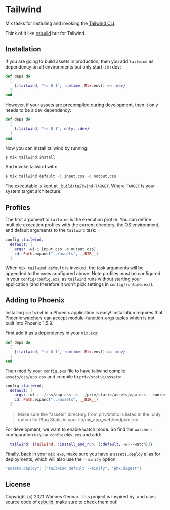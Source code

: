 # Tailwind

Mix tasks for installing and invoking the [Tailwind CLI](https://tailwindcss.com/blog/standalone-cli).

Think of it like [esbuild](https://github.com/phoenixframework/esbuild) but for Tailwind.

## Installation

If you are going to build assets in production, then you add
`tailwind` as dependency on all environments but only start it
in dev:

```elixir
def deps do
  [
    {:tailwind, "~> 0.1", runtime: Mix.env() == :dev}
  ]
end
```

However, if your assets are precompiled during development,
then it only needs to be a dev dependency:

```elixir
def deps do
  [
    {:tailwind, "~> 0.1", only: :dev}
  ]
end
```

Now you can install tailwind by running:

```bash
$ mix tailwind.install
```

And invoke tailwind with:

```bash
$ mix tailwind default -i input.css -o output.css
```

The executable is kept at `_build/tailwind-TARGET`.
Where `TARGET` is your system target architecture.

## Profiles

The first argument to `tailwind` is the execution profile.
You can define multiple execution profiles with the current
directory, the OS environment, and default arguments to the
`tailwind` task:

```elixir
config :tailwind,
  default: [
    args: ~w(-i input.css -o output.css),
    cd: Path.expand("../assets", __DIR__)
  ]
```

When `mix tailwind default` is invoked, the task arguments will be appended
to the ones configured above. Note profiles must be configured in your
`config/config.exs`, as `tailwind` runs without starting your application
(and therefore it won't pick settings in `config/runtime.exs`).

## Adding to Phoenix

Installing `tailwind` in a Phoenix application is easy!
Installation requires that Phoenix watchers can accept module-function-args tuples which is not built into Phoenix 1.5.9.

First add it as a dependency in your `mix.exs`:
```elixir
def deps do
  [
    {:tailwind, "~> 0.1", runtime: Mix.env() == :dev}
  ]
end
```

Then modify your `config.exs` file to have tailwind compile `assets/css/app.css` and compile to `priv/static/assets`:
```elixir
config :tailwind,
  default: [
    args: ~w(-i ./css/app.css -o ../priv/static/assets/app.css --content ../lib/*_web/templates/**/*.html.heex),
    cd: Path.expand("../assets", __DIR__)
  ]
```

> Make sure the "assets" directory from priv/static is listed in the
> :only option for Plug.Static in your lib/my_app_web/endpoint.ex

For development, we want to enable watch mode. So find the `watchers`
configuration in your `config/dev.exs` and add:

```elixir
  tailwind: {Tailwind, :install_and_run, [:default, ~w(--watch)]}
```

Finally, back in your `mix.exs`, make sure you have a `assets.deploy`
alias for deployments, which will also use the `--minify` option:

```elixir
"assets.deploy": ["tailwind default --minify", "phx.digest"]
```

## License

Copyright (c) 2021 Wannes Gennar.
This project is inspired by, and uses source code of [esbuild](https://github.com/phoenixframework/esbuild), make sure to check them out!
